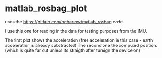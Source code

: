 matlab_rosbag_plot
==================

uses the https://github.com/bcharrow/matlab_rosbag code

I use this one for reading in the data for testing purposes from the IMU.

The first plot shows the acceleration (free acceleration in this case - earth acceleration is already substracted) 
The second one the computed position. (which is quite far out unless its straigth after turnign the device on)
